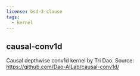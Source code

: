```yaml
---
license: bsd-3-clause
tags:
  - kernel
---
```


## causal-conv1d

Causal depthwise conv1d kernel by Tri Dao. Source: https://github.com/Dao-AILab/causal-conv1d/

